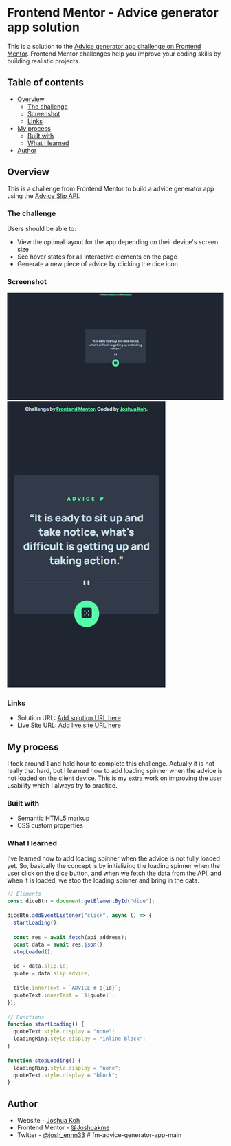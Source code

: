 # Frontend Mentor - Advice generator app solution

This is a solution to the [Advice generator app challenge on Frontend Mentor](https://www.frontendmentor.io/challenges/advice-generator-app-QdUG-13db). Frontend Mentor challenges help you improve your coding skills by building realistic projects.

## Table of contents

- [Overview](#overview)
  - [The challenge](#the-challenge)
  - [Screenshot](#screenshot)
  - [Links](#links)
- [My process](#my-process)
  - [Built with](#built-with)
  - [What I learned](#what-i-learned)
- [Author](#author)

## Overview

This is a challenge from Frontend Mentor to build a advice generator app using the [Advice Slip API](https://api.adviceslip.com).

### The challenge

Users should be able to:

- View the optimal layout for the app depending on their device's screen size
- See hover states for all interactive elements on the page
- Generate a new piece of advice by clicking the dice icon

### Screenshot

![Desktop View](./design/desktop-screenshot.jpg)
![Mobile View](./design/mobile-screenshot.jpg)

### Links

- Solution URL: [Add solution URL here](https://your-solution-url.com)
- Live Site URL: [Add live site URL here](https://your-live-site-url.com)

## My process

I took around 1 and hald hour to complete this challenge. Actually it is not really that hard, but I learned how to add loading spinner when the advice is not loaded on the client device. This is my extra work on improving the user usability which I always try to practice.

### Built with

- Semantic HTML5 markup
- CSS custom properties

### What I learned

I've learned how to add loading spinner when the advice is not fully loaded yet. So, basically the concept is by initializing the loading spinner when the user click on the dice button, and when we fetch the data from the API, and when it is loaded, we stop the loading spinner and bring in the data.

```js
// Elements
const diceBtn = document.getElementById("dice");

diceBtn.addEventListener("click", async () => {
  startLoading();

  const res = await fetch(api_address);
  const data = await res.json();
  stopLoaded();

  id = data.slip.id;
  quote = data.slip.advice;

  title.innerText = `ADVICE # ${id}`;
  quoteText.innerText = `${quote}`;
});

// Functions
function startLoading() {
  quoteText.style.display = "none";
  loadingRing.style.display = "inline-block";
}

function stopLoading() {
  loadingRing.style.display = "none";
  quoteText.style.display = "block";
}
```

## Author

- Website - [Joshua Koh](https://github.com/Joshuakme)
- Frontend Mentor - [@Joshuakme](https://www.frontendmentor.io/profile/Joshuakme)
- Twitter - [@josh_ennn33](https://twitter.com/josh_ennn33)
#   f m - a d v i c e - g e n e r a t o r - a p p - m a i n 
 
 